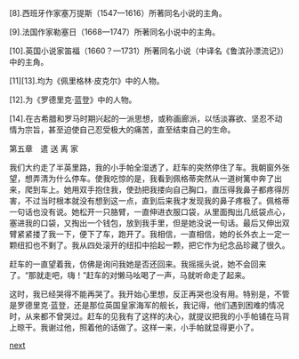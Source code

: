 
[8].西班牙作家塞万提斯（1547—1616）所著同名小说的主角。

[9].法国作家勒塞日（1668—1747）所著同名小说中的主角。

[10].英国小说家笛福（1660？—1731）所著同名小说（中译名《鲁滨孙漂流记》）中的主角。

[11][13].均为《佩里格林·皮克尔》中的人物。

[12].为《罗德里克·蓝登》中的人物。

[14].在古希腊和罗马时期兴起的一派思想，或称画廊派，以恬淡寡欲、坚忍不动情为宗旨，甚至迫使自己忍受极大的痛苦，直至结束自己的生命。

第五章　遣 送 离 家

我们大约走了半英里路，我的小手帕全湿透了，赶车的突然停住了车。我朝窗外张望，想弄清为什么停车。使我吃惊的是，我看到佩格蒂突然从一道树篱中奔了出来，爬到车上。她用双手抱住我，使劲把我搂向自己胸口，直压得我鼻子都疼得厉害，不过当时根本就没有想到这一点，直到后来我才发现我的鼻子疼极了。佩格蒂一句话也没有说。她松开一只胳臂，一直伸进衣服口袋，从里面掏出几纸袋点心，塞进我的口袋，又掏出一个钱包，放到我手里，但是她没说一句话。最后又伸出双臂紧紧搂了我一下，便下了车，跑开了。我相信，一直相信，她的长外衣上一定一颗纽扣也不剩了。我从四处滚开的纽扣中拾起一颗，把它作为纪念品珍藏了很久。

赶车的一直望着我，仿佛是询问我她是否还回来。我摇摇头说，她不会回来了。“那就走吧，嗨！”赶车的对懒马吆喝了一声，马就听命走了起来。

这时，我已经哭得不能再哭了。我开始心里想，反正再哭也没有用。特别是，不管是罗德里克·蓝登，还是那位英国皇家海军的舰长，我记得，他们遇到困难的情况时，从来都不曾哭过。赶车的见我有了这样的决心，就提议把我的小手帕铺在马背上晾干。我谢过他，照着他的话做了。这样一来，小手帕就显得更小了。

[next](page69.md)